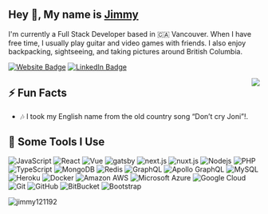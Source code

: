 <h2>Hey 👋, My name is <a href="https://jimmytruong.ca">Jimmy</a></h2>
<p>I'm currently a Full Stack Developer based in 🇨🇦 Vancouver. When I have free time, I usually play guitar and video games with friends. I also enjoy backpacking, sightseeing, and taking pictures around British Columbia.</p>
<p><a href="https://jimmytruong.ca"><img src="https://img.shields.io/badge/-jimmytruong.ca-FAFAFA?style=flat-square&amp;labelColor=5a0b06e8&amp;logo=Firefox&amp;link=https://jimmytruong.ca" alt="Website Badge"></a> <a href="https://www.linkedin.com/in/jimmy1211/"><img src="https://img.shields.io/badge/-@jimmy1211-0077B5?style=flat-square&amp;labelColor=0077B5&amp;logo=LinkedIn&amp;link=https://www.linkedin.com/in/jimmy1211/" alt="LinkedIn Badge"></a></p>
<img align="right" src="https://alonedreamer.com/jimmymedia/images/jimmy-animated.gif" />
<h2>⚡️ Fun Facts</h2>
<ul>
<li>🎶 I took my English name from the old country song “Don’t cry Joni”!.</li>
</ul>
<h2>🚀 Some Tools I Use</h2>
<p><img src="https://img.shields.io/badge/-JavaScript-black?style=flat-square&amp;logo=javascript" alt="JavaScript"> <img src="https://img.shields.io/badge/-React-black?style=flat-square&amp;logo=react" alt="React"> <img src="https://img.shields.io/badge/-Vue.js-black?style=flat-square&amp;logo=Vue.js" alt="Vue"> <img src="https://img.shields.io/badge/-Gatsby-663399?style=flat-square&amp;logo=gatsby" alt="gatsby"> <img src="https://img.shields.io/badge/-Next.js-000000?style=flat-square&amp;logo=next.js" alt="next.js"> <img src="https://img.shields.io/badge/-Nuxt.js-black?style=flat-square&amp;logo=nuxt.js" alt="nuxt.js"> <img src="https://img.shields.io/badge/-Nodejs-black?style=flat-square&amp;logo=Node.js" alt="Nodejs"> <img src="https://img.shields.io/badge/-PHP-black?style=flat-square&amp;logo=PHP" alt="PHP"> <img src="https://img.shields.io/badge/-TypeScript-007ACC?style=flat-square&amp;logo=typescript" alt="TypeScript"> <img src="https://img.shields.io/badge/-MongoDB-black?style=flat-square&amp;logo=mongodb" alt="MongoDB"> <img src="https://img.shields.io/badge/-Redis-black?style=flat-square&amp;logo=Redis" alt="Redis"> <img src="https://img.shields.io/badge/-GraphQL-E10098?style=flat-square&amp;logo=graphql" alt="GraphQL"> <img src="https://img.shields.io/badge/-Apollo%20GraphQL-311C87?style=flat-square&amp;logo=apollo-graphql" alt="Apollo GraphQL"> <img src="https://img.shields.io/badge/-MySQL-black?style=flat-square&amp;logo=mysql" alt="MySQL"> <img src="https://img.shields.io/badge/-Heroku-430098?style=flat-square&amp;logo=heroku" alt="Heroku"> <img src="https://img.shields.io/badge/-Docker-black?style=flat-square&amp;logo=docker" alt="Docker"> <img src="https://img.shields.io/badge/Amazon%20AWS-232F3E?style=flat-square&amp;logo=amazon-aws" alt="Amazon AWS"> <img src="https://img.shields.io/badge/Microsoft%20Azure-232F7E?style=flat-square&amp;logo=microsoft-azure" alt="Microsoft Azure"> <img src="https://img.shields.io/badge/Google%20Cloud-black?style=flat-square&amp;logo=google-cloud" alt="Google Cloud"> <img src="https://img.shields.io/badge/-Git-black?style=flat-square&amp;logo=git" alt="Git"> <img src="https://img.shields.io/badge/-GitHub-181717?style=flat-square&amp;logo=github" alt="GitHub"> <img src="https://img.shields.io/badge/-BitBucket-darkblue?style=flat-square&amp;logo=bitbucket" alt="BitBucket"> <img src="https://img.shields.io/badge/-Bootstrap-563D7C?style=flat-square&amp;logo=bootstrap" alt="Bootstrap"></p>
<img src="https://github-readme-stats.vercel.app/api?username=jimmy121192&show_icons=true&count_private=true" alt="jimmy121192" /> 
